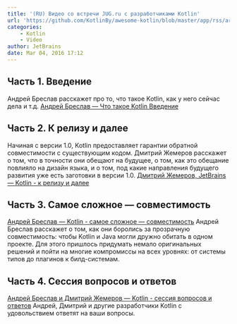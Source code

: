 ```yaml
---
title: '(RU) Видео со встречи JUG.ru с разработчиками Kotlin'
url: 'https://github.com/KotlinBy/awesome-kotlin/blob/master/app/rss/articles/%5BRU%5D%20%D0%92%D0%B8%D0%B4%D0%B5%D0%BE%20%D1%81%D0%BE%20%D0%B2%D1%81%D1%82%D1%80%D0%B5%D1%87%D0%B8%20JUG.ru%20%D1%81%20%D1%80%D0%B0%D0%B7%D1%80%D0%B0%D0%B1%D0%BE%D1%82%D1%87%D0%B8%D0%BA%D0%B0%D0%BC%D0%B8%20Kotlin.md'
categories:
    - Kotlin
    - Video
author: JetBrains
date: Mar 04, 2016 17:12
---
```


## Часть 1. Введение
Андрей Бреслав расскажет про то, что такое Kotlin, как у него сейчас дела и т.д.
[Андрей Бреслав — Что такое Kotlin Введение](https://www.youtube.com/watch?v=HWyd1gYMkl0)

## Часть 2. К релизу и далее
Начиная с версии 1.0, Kotlin предоставляет гарантии обратной совместимости с существующим кодом. Дмитрий Жемеров расскажет о том, что в точности они обещают на будущее, о том, как это обещание повлияло на дизайн языка, и о том, под какие направления будущего развития уже есть заготовки в версии 1.0.
[Дмитрий Жемеров, JetBrains — Kotlin - к релизу и далее](https://www.youtube.com/watch?v=m5T0M7SnCC0)

## Часть 3. Самое сложное — совместимость
[Андрей Бреслав — Kotlin - самое сложное — совместимость](https://www.youtube.com/watch?v=LWFx4QWrTyo)
Андрей Бреслав расскажет о том, как они боролись за прозрачную совместимость: чтобы Kotlin и Java могли дружно обитать в одном проекте. Для этого пришлось придумать немало оригинальных решений и пойти на многие компромиссы на всех уровнях: от системы типов до плагинов к билд-системам.

## Часть 4. Сессия вопросов и ответов
[Андрей Бреслав и Дмитрий Жемеров — Kotlin - сессия вопросов и ответов](https://www.youtube.com/watch?v=YOmdOTlhZa8)
Андрей, Дмитрий и другие разработчики Kotlin с удовольствием ответят на ваши вопросы.
